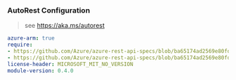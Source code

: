 ### AutoRest Configuration

> see https://aka.ms/autorest

``` yaml
azure-arm: true
require:
- https://github.com/Azure/azure-rest-api-specs/blob/ba65174ad2569e80fdb5838a1dddc26b8c0d6f3d/specification/servicebus/resource-manager/readme.md
- https://github.com/Azure/azure-rest-api-specs/blob/ba65174ad2569e80fdb5838a1dddc26b8c0d6f3d/specification/servicebus/resource-manager/readme.go.md
license-header: MICROSOFT_MIT_NO_VERSION
module-version: 0.4.0
```